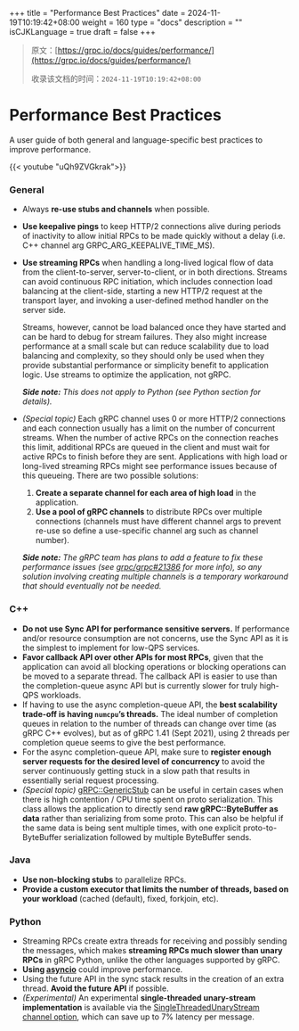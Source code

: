 +++
title = "Performance Best Practices"
date = 2024-11-19T10:19:42+08:00
weight = 160
type = "docs"
description = ""
isCJKLanguage = true
draft = false
+++

> 原文：[https://grpc.io/docs/guides/performance/](https://grpc.io/docs/guides/performance/)
>
> 收录该文档的时间：`2024-11-19T10:19:42+08:00`

# Performance Best Practices

A user guide of both general and language-specific best practices to improve performance.

{{< youtube "uQh9ZVGkrak">}}



### General

- Always **re-use stubs and channels** when possible.

- **Use keepalive pings** to keep HTTP/2 connections alive during periods of inactivity to allow initial RPCs to be made quickly without a delay (i.e. C++ channel arg GRPC_ARG_KEEPALIVE_TIME_MS).

- **Use streaming RPCs** when handling a long-lived logical flow of data from the client-to-server, server-to-client, or in both directions. Streams can avoid continuous RPC initiation, which includes connection load balancing at the client-side, starting a new HTTP/2 request at the transport layer, and invoking a user-defined method handler on the server side.

  Streams, however, cannot be load balanced once they have started and can be hard to debug for stream failures. They also might increase performance at a small scale but can reduce scalability due to load balancing and complexity, so they should only be used when they provide substantial performance or simplicity benefit to application logic. Use streams to optimize the application, not gRPC.

  ***Side note:*** *This does not apply to Python (see Python section for details).*

- *(Special topic)* Each gRPC channel uses 0 or more HTTP/2 connections and each connection usually has a limit on the number of concurrent streams. When the number of active RPCs on the connection reaches this limit, additional RPCs are queued in the client and must wait for active RPCs to finish before they are sent. Applications with high load or long-lived streaming RPCs might see performance issues because of this queueing. There are two possible solutions:

  1. **Create a separate channel for each area of high load** in the application.
  2. **Use a pool of gRPC channels** to distribute RPCs over multiple connections (channels must have different channel args to prevent re-use so define a use-specific channel arg such as channel number).

  ***Side note:*** *The gRPC team has plans to add a feature to fix these performance issues (see [grpc/grpc#21386](https://github.com/grpc/grpc/issues/21386) for more info), so any solution involving creating multiple channels is a temporary workaround that should eventually not be needed.*

### C++

- **Do not use Sync API for performance sensitive servers.** If performance and/or resource consumption are not concerns, use the Sync API as it is the simplest to implement for low-QPS services.
- **Favor callback API over other APIs for most RPCs**, given that the application can avoid all blocking operations or blocking operations can be moved to a separate thread. The callback API is easier to use than the completion-queue async API but is currently slower for truly high-QPS workloads.
- If having to use the async completion-queue API, the **best scalability trade-off is having `numcpu`’s threads.** The ideal number of completion queues in relation to the number of threads can change over time (as gRPC C++ evolves), but as of gRPC 1.41 (Sept 2021), using 2 threads per completion queue seems to give the best performance.
- For the async completion-queue API, make sure to **register enough server requests for the desired level of concurrency** to avoid the server continuously getting stuck in a slow path that results in essentially serial request processing.
- *(Special topic)* [gRPC::GenericStub](https://grpc.github.io/grpc/cpp/grpcpp_2generic_2generic__stub_8h.html) can be useful in certain cases when there is high contention / CPU time spent on proto serialization. This class allows the application to directly send **raw gRPC::ByteBuffer as data** rather than serializing from some proto. This can also be helpful if the same data is being sent multiple times, with one explicit proto-to-ByteBuffer serialization followed by multiple ByteBuffer sends.

### Java

- **Use non-blocking stubs** to parallelize RPCs.
- **Provide a custom executor that limits the number of threads, based on your workload** (cached (default), fixed, forkjoin, etc).

### Python

- Streaming RPCs create extra threads for receiving and possibly sending the messages, which makes **streaming RPCs much slower than unary RPCs** in gRPC Python, unlike the other languages supported by gRPC.
- **Using [asyncio](https://grpc.github.io/grpc/python/grpc_asyncio.html)** could improve performance.
- Using the future API in the sync stack results in the creation of an extra thread. **Avoid the future API** if possible.
- *(Experimental)* An experimental **single-threaded unary-stream implementation** is available via the [SingleThreadedUnaryStream channel option](https://github.com/grpc/grpc/blob/master/src/python/grpcio/grpc/experimental/__init__.py#L38), which can save up to 7% latency per message.
